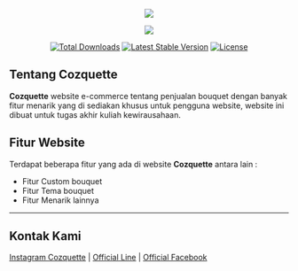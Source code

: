 <p align="center"><img src="http://i.imgur.com/QWahdmN.png"></p>
<p align="center"><img src="http://i.imgur.com/vYDq9ts.png"></p>

<p align="center">
<a href="https://packagist.org/packages/laravel/framework"><img src="https://poser.pugx.org/laravel/framework/d/total.svg" alt="Total Downloads"></a>
<a href="https://packagist.org/packages/laravel/framework"><img src="https://poser.pugx.org/laravel/framework/v/stable.svg" alt="Latest Stable Version"></a>
<a href="https://packagist.org/packages/laravel/framework"><img src="https://poser.pugx.org/laravel/framework/license.svg" alt="License"></a>
</p>

## Tentang Cozquette

**Cozquette** website e-commerce tentang penjualan bouquet dengan banyak fitur menarik yang di sediakan khusus untuk pengguna website, website ini dibuat untuk tugas akhir kuliah kewirausahaan. 

## Fitur Website
Terdapat beberapa fitur yang ada di website **Cozquette** antara lain :<br>
* Fitur Custom bouquet
* Fitur Tema bouquet
* Fitur Menarik lainnya

----

## Kontak Kami
[Instagram Cozquette](https://www.instagram.com/cozquette/) | 
[Official Line](https://www.instagram.com/cozquette/) | 
[Official Facebook](https://www.facebook.com/cozquette/)



